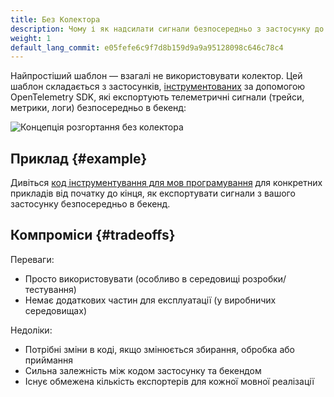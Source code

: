 ```yaml
---
title: Без Колектора
description: Чому і як надсилати сигнали безпосередньо з застосунку до бекендів
weight: 1
default_lang_commit: e05fefe6c9f7d8b159d9a9a95128098c646c78c4
---
```


Найпростіший шаблон — взагалі не використовувати колектор. Цей шаблон складається з застосунків, [інструментованих][instrumentation] за допомогою OpenTelemetry SDK, які експортують телеметричні сигнали (трейси, метрики, логи) безпосередньо в бекенд:

![Концепція розгортання без колектора](../../img/otel-sdk.svg)

## Приклад {#example}

Дивіться [код інструментування для мов програмування][instrumentation] для конкретних прикладів від початку до кінця, як експортувати сигнали з вашого застосунку безпосередньо в бекенд.

## Компроміси {#tradeoffs}

Переваги:

- Просто використовувати (особливо в середовищі розробки/тестування)
- Немає додаткових частин для експлуатації (у виробничих середовищах)

Недоліки:

- Потрібні зміни в коді, якщо змінюється збирання, обробка або приймання
- Сильна залежність між кодом застосунку та бекендом
- Існує обмежена кількість експортерів для кожної мовної реалізації

[instrumentation]: /docs/languages/
